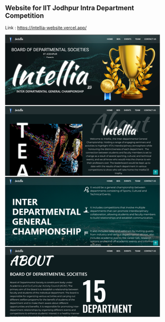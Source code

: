 ## Website for IIT Jodhpur Intra Department Competition

Link : https://intellia-website.vercel.app/

![App Screenshot](https://github.com/A158-debug/Intellia_Website/blob/master/src/img/Screenshot%202023-07-23%20003006.png)
![App Screenshot](https://github.com/A158-debug/Intellia_Website/blob/master/src/img/Screenshot%202023-07-23%20003035.png)
![App Screenshot](https://github.com/A158-debug/Intellia_Website/blob/master/src/img/Screenshot%202023-07-23%20003100.png)
![App Screenshot](https://github.com/A158-debug/Intellia_Website/blob/master/src/img/Screenshot%202023-07-23%20003150.png)
